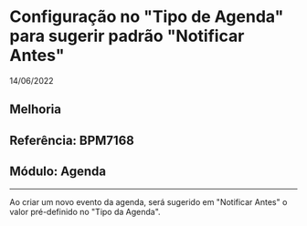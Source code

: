 # Configuração no "Tipo de Agenda" para sugerir padrão "Notificar Antes"
14/06/2022
## Melhoria
## Referência: BPM7168
## Módulo: Agenda
***

Ao criar um novo evento da agenda, será sugerido em "Notificar Antes" o valor pré-definido no "Tipo da Agenda".